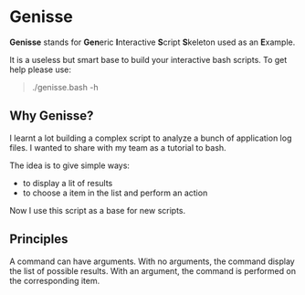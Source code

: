 # Genisse
**Genisse** stands for **Gen**eric **I**nteractive **S**cript **S**keleton used as an **E**xample.  

It is a useless but smart base to build your interactive bash scripts. To get help please use: 
> ./genisse.bash -h 

## Why Genisse?
I learnt a lot building a complex script to analyze a bunch of application log files. I wanted to share with my team as a tutorial to bash.

The idea is to give simple ways:
- to display a lit of results
- to choose a item in the list and perform an action

Now I use this script as a base for new scripts.

## Principles
A command can have arguments.
With no arguments, the command display the list of possible results.
With an argument, the command is performed on the corresponding item.